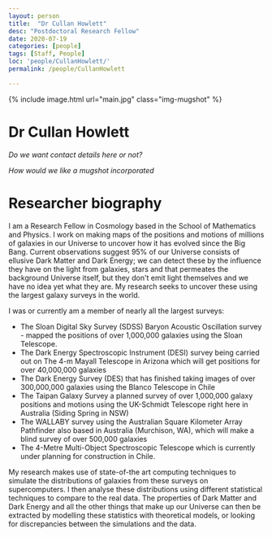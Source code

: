 ```yaml
---
layout: person
title:  "Dr Cullan Howlett"
desc: "Postdoctoral Research Fellow"
date: 2020-07-19
categories: [people]
tags: [Staff, People]
loc: 'people/CullanHowlett/'
permalink: /people/CullanHowlett

---
```

 
{% include image.html url="main.jpg" class="img-mugshot" %}

<div class="text-center" markdown="1">

# Dr Cullan Howlett


*Do we want contact details here or not?*

*How would we like a mugshot incorporated*

</div>
 
# Researcher biography

I am a Research Fellow in Cosmology based in the School of Mathematics and Physics. 
I work on making maps of the positions and motions of millions of galaxies in our Universe to uncover 
how it has evolved since the Big Bang. Current observations suggest 95% of our Universe consists of ellusive 
Dark Matter and Dark Energy; we can detect these by the influence they have on the light from galaxies, stars 
and that permeates the background Universe itself, but they don't emit light themselves and we have no idea yet 
what they are. My research seeks to uncover these using the largest galaxy surveys in the world.

I was or currently am a member of nearly all the largest surveys:

* The Sloan Digital Sky Survey (SDSS) Baryon Acoustic Oscillation survey - mapped the positions of over 1,000,000 galaxies using the Sloan Telescope.
* The Dark Energy Spectroscopic Instrument (DESI) survey being carried out on The 4-m Mayall Telescope in Arizona which will get positions for over 40,000,000 galaxies
* The Dark Energy Survey (DES) that has finished taking images of over 300,000,000 galaxies using the Blanco Telescope in Chile
* The Taipan Galaxy Survey a planned survey of over 1,000,000 galaxy positions and motions using the UK-Schmidt Telescope right here in Australia (Siding Spring in NSW)
* The WALLABY survey using the Australian Square Kilometer Array Pathfinder also based in Australia (Murchison, WA), which will make a blind survey of over 500,000 galaxies
* The 4-Metre Multi-Object Spectroscopic Telescope which is currently under planning for construction in Chile.

My research makes use of state-of-the art computing techniques to simulate the distributions of galaxies from these 
surveys on supercomputers. I then analyse these distributions using different statistical techniques to compare to the 
real data. The properties of Dark Matter and Dark Energy and all the other things that make up our Universe can then be 
extracted by modelling these statistics with theoretical models, or looking for discrepancies between the simulations 
and the data.